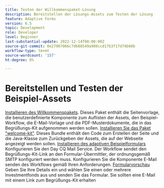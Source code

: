 ```yaml
---
title: Testen der Willkommenspaket-Lösung
description: Bereitstellen der Lösungs-Assets zum Testen der Lösung
feature: Adaptive Forms
version: 6.5
topic: Development
role: Developer
level: Beginner
last-substantial-update: 2022-12-14T00:00:00Z
source-git-commit: 0e27907066c7d688549a980ccd17b3f17d74b60b
workflow-type: tm+mt
source-wordcount: '157'
ht-degree: 0%

---
```


# Bereitstellen und Testen der Beispiel-Assets

[Installieren des Willkommenspakets](assets/welcomekit.zip). Dieses Paket enthält die Seitenvorlage, die benutzerdefinierte Komponente zum Auflisten der Assets, den Beispiel-Workflow, die E-Mail-Vorlage und die PDF-Musterdokumente, die in das Begrüßungs-Kit aufgenommen werden sollen.
[Installieren Sie das Paket &quot;welcome-kit&quot;](assets/welcomekit.core-1.0.0-SNAPSHOT.jar). Dieses Bundle enthält den Code zum Erstellen der Seite und die Java-Klasse zum Zurückgeben der Assets, die auf der Webseite angezeigt werden sollen.
[Installieren des adaptiven Beispielformulars](assets/account-openeing-form.zip)
Konfigurieren Sie den Day CQ Mail Service. Der Workflow sendet den Begrüßungs-Kit-Link an den Formular-Übermittler, der ordnungsgemäß SMTP konfiguriert werden muss.
Konfigurieren Sie die Komponente E-Mail senden des Workflows gemäß Ihren Anforderungen.
[Formularvorschau](http://localhost:4502/content/dam/formsanddocuments/co-operators/accountopeningform/jcr:content?wcmmode=disabled)
Geben Sie Ihre Details ein und wählen Sie einen oder mehrere Investmentfonds aus und senden Sie das Formular. Sie sollten eine E-Mail mit einem Link zum Begrüßungs-Kit erhalten


